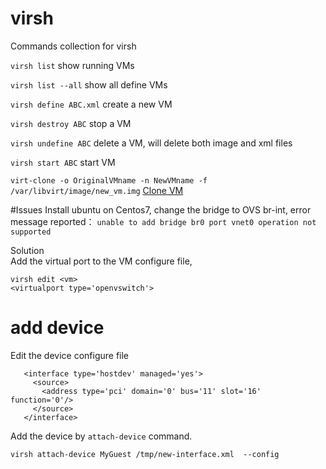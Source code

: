 virsh
============================
Commands collection for virsh

`virsh list` show running VMs

`virsh list --all` show all define VMs

`virsh define ABC.xml` create a new VM

`virsh destroy ABC` stop a VM

`virsh undefine ABC` delete a VM, will delete both image and xml files

`virsh start ABC` start VM

`virt-clone -o OriginalVMname -n NewVMname -f /var/libvirt/image/new_vm.img` [Clone VM](http://www.havetheknowhow.com/Configure-the-server/KVM-clone-a-vm.html)

#Issues
Install ubuntu on Centos7, change the bridge to OVS br-int, error message reported： 
`unable to add bridge br0 port vnet0 operation not supported`

Solution  
Add the virtual port to the VM configure file, 
```
virsh edit <vm>
<virtualport type='openvswitch'>
```

# add device

Edit the device configure file
```
   <interface type='hostdev' managed='yes'>
     <source>
       <address type='pci' domain='0' bus='11' slot='16' function='0'/>
     </source>
   </interface>
```
Add the device by `attach-device` command.
```
virsh attach-device MyGuest /tmp/new-interface.xml  --config
```


